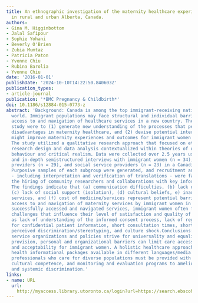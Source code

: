 ```yaml
---
title: An ethnographic investigation of the maternity healthcare experience of immigrants
  in rural and urban Alberta, Canada.
authors:
- Gina M. Higginbottom
- Jalal Safipour
- Sophie Yohani
- Beverly O'Brien
- Zubia Mumtaz
- Patricia Paton
- Yvonne Chiu
- Rubina Barolia
- Yvonne Chiu
date: '2016-01-01'
publishDate: '2024-10-10T14:22:50.840603Z'
publication_types:
- article-journal
publication: '*BMC Pregnancy & Childbirth*'
doi: 10.1186/s12884-015-0773-z
abstract: 'Background: Canada is among the top immigrant-receiving nations in the
  world. Immigrant populations may face structural and individual barriers in the
  access to and navigation of healthcare services in a new country. The aims of the
  study were to (1) generate new understanding of the processes that perpetuate immigrant
  disadvantages in maternity healthcare, and (2) devise potential interventions that
  might improve maternity experiences and outcomes for immigrant women in Canada.Methods:
  The study utilized a qualitative research approach that focused on ethnographic
  research design and data analysis contextualized within theories of organizational
  behaviour and critical realism. Data were collected over 2.5 years using focus groups
  and in-depth semistructured interviews with immigrant women (n = 34), healthcare
  providers (n = 29), and social service providers (n = 23) in a Canadian province.
  Purposive samples of each subgroup were generated, and recruitment and data collection
  - including interpretation and verification of translations - were facilitated through
  the hiring of community researchers and collaborations with key informants.Results:
  The findings indicate that (a) communication difficulties, (b) lack of information,
  (c) lack of social support (isolation), (d) cultural beliefs, e) inadequate healthcare
  services, and (f) cost of medicine/services represent potential barriers to the
  access to and navigation of maternity services by immigrant women in Canada. Having
  successfully accessed and navigated services, immigrant women often face additional
  challenges that influence their level of satisfaction and quality of care, such
  as lack of understanding of the informed consent process, lack of regard by professionals
  for confidential patient information, short consultation times, short hospital stays,
  perceived discrimination/stereotyping, and culture shock.Conclusions: Although health
  service organizations and policies strive for universality and equality in service
  provision, personal and organizational barriers can limit care access, adequacy,
  and acceptability for immigrant women. A holistic healthcare approach must include
  health informational packages available in different languages/media. Health care
  professionals who care for diverse populations must be provided with training in
  cultural competence, and monitoring and evaluation programs to ameliorate personal
  and systemic discrimination.'
links:
- name: URL
  url: 
    http://myaccess.library.utoronto.ca/login?url=https://search.ebscohost.com/login.aspx?direct=true&db=cin20&AN=112565451&site=ehost-live
---
```


